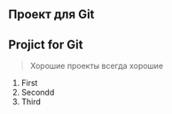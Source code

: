 ## Проект для Git
## Projict for Git

>Хорошие проекты всегда хорошие

1. First
2. Secondd
3. Third

